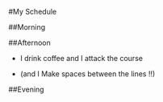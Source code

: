 #My Schedule

##Morning

##Afternoon

- I drink coffee and I attack the course

- (and I Make spaces between the lines !!)

##Evening